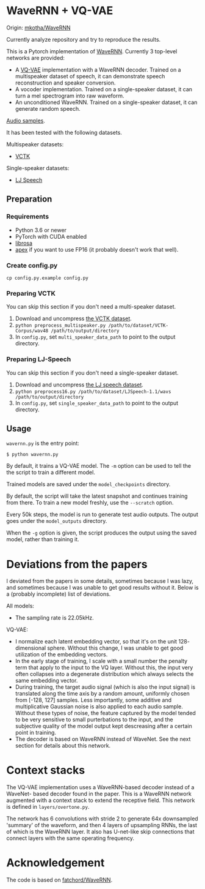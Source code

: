 # WaveRNN + VQ-VAE

Origin: [mkotha/WaveRNN](https://github.com/mkotha/WaveRNN)  

Currently analyze repository and try to reproduce the results.  

This is a Pytorch implementation of [WaveRNN](
https://arxiv.org/abs/1802.08435v1). Currently 3 top-level networks are
provided:

* A [VQ-VAE](https://avdnoord.github.io/homepage/vqvae/) implementation with a
  WaveRNN decoder. Trained on a multispeaker dataset of speech, it can
  demonstrate speech reconstruction and speaker conversion.
* A vocoder implementation. Trained on a single-speaker dataset, it can turn a
  mel spectrogram into raw waveform.
* An unconditioned WaveRNN. Trained on a single-speaker dataset, it can generate
  random speech.

[Audio samples](https://mkotha.github.io/WaveRNN/).

It has been tested with the following datasets.

Multispeaker datasets:

* [VCTK](https://datashare.is.ed.ac.uk/handle/10283/2651)

Single-speaker datasets:

* [LJ Speech](https://keithito.com/LJ-Speech-Dataset/)

## Preparation

### Requirements

* Python 3.6 or newer
* PyTorch with CUDA enabled
* [librosa](https://github.com/librosa/librosa)
* [apex](https://github.com/NVIDIA/apex) if you want to use FP16 (it probably
  doesn't work that well).


### Create config.py

```
cp config.py.example config.py
```

### Preparing VCTK

You can skip this section if you don't need a multi-speaker dataset.

1. Download and uncompress [the VCTK dataset](
  https://datashare.is.ed.ac.uk/handle/10283/2651).
2. `python preprocess_multispeaker.py /path/to/dataset/VCTK-Corpus/wav48
  /path/to/output/directory`
3. In `config.py`, set `multi_speaker_data_path` to point to the output
  directory.

### Preparing LJ-Speech

You can skip this section if you don't need a single-speaker dataset.

1. Download and uncompress [the LJ speech dataset](
  https://keithito.com/LJ-Speech-Dataset/).
2. `python preprocess16.py /path/to/dataset/LJSpeech-1.1/wavs
  /path/to/output/directory`
3. In `config.py`, set `single_speaker_data_path` to point to the output
  directory.

## Usage

`wavernn.py` is the entry point:

```
$ python wavernn.py
```

By default, it trains a VQ-VAE model. The `-m` option can be used to tell the
the script to train a different model.

Trained models are saved under the `model_checkpoints` directory.

By default, the script will take the latest snapshot and continues training
from there. To train a new model freshly, use the `--scratch` option.

Every 50k steps, the model is run to generate test audio outputs. The output
goes under the `model_outputs` directory.

When the `-g` option is given, the script produces the output using the saved
model, rather than training it.

# Deviations from the papers

I deviated from the papers in some details, sometimes because I was lazy, and
sometimes because I was unable to get good results without it. Below is a
(probably incomplete) list of deviations.

All models:

* The sampling rate is 22.05kHz.

VQ-VAE:

* I normalize each latent embedding vector, so that it's on the unit 128-
  dimensional sphere. Without this change, I was unable to get good utilization
  of the embedding vectors.
* In the early stage of training, I scale with a small number the penalty term
  that apply to the input to the VQ layer. Without this, the input very often
  collapses into a degenerate distribution which always selects the same
  embedding vector.
* During training, the target audio signal (which is also the input signal) is
  translated along the time axis by a random amount, uniformly chosen from
  [-128, 127] samples. Less importantly, some additive and multiplicative
  Gaussian noise is also applied to each audio sample. Without these types of
  noise, the feature captured by the model tended to be very sensitive to small
  purterbations to the input, and the subjective quality of the model output
  kept descreasing after a certain point in training.
* The decoder is based on WaveRNN instead of WaveNet. See the next section for
  details about this network.

# Context stacks

The VQ-VAE implementation uses a WaveRNN-based decoder instead of a WaveNet-
based decoder found in the paper. This is a WaveRNN network augmented
with a context stack to extend the receptive field.  This network is
defined in `layers/overtone.py`.

The network has 6 convolutions with stride 2 to generate 64x downsampled
'summary' of the waveform, and then 4 layers of upsampling RNNs, the last of
which is the WaveRNN layer. It also has U-net-like skip connections that
connect layers with the same operating frequency.

# Acknowledgement

The code is based on [fatchord/WaveRNN](https://github.com/fatchord/WaveRNN).
